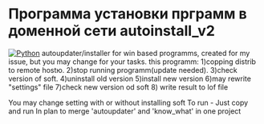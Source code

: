 # Программа установки прграмм в доменной сети autoinstall_v2
[![Python](https://img.shields.io/badge/-Python-464646?style=flat-square&logo=Python)](https://www.python.org/)
autoupdater/installer for win based programms, created for my issue, but you may change for your tasks.
this programm: 
1)copping distrib to remote hostю. 
2)stop running programm(update needed).
3)check version of soft.
4)uninstall old version
5)install new version
6)may rewrite "settings" file
7)check new version od soft
8) write result to lof file

You may change setting with or without installing soft
To run - Just copy and run
In plan to merge 'autoupdater' and 'know_what' in one project
